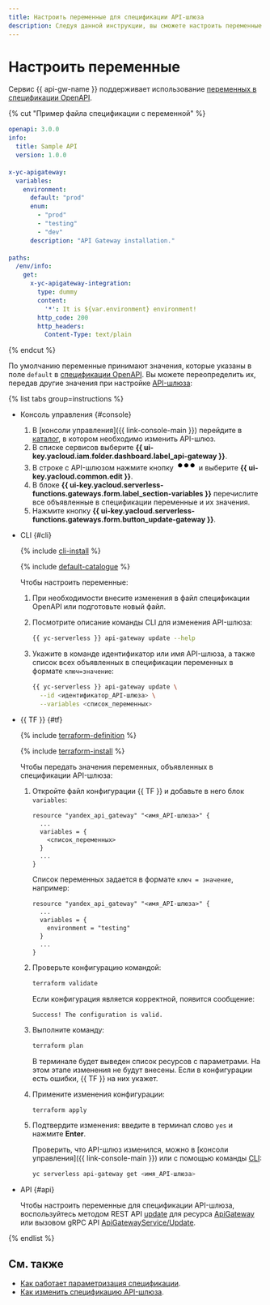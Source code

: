 ```yaml
---
title: Настроить переменные для спецификации API-шлюза
description: Следуя данной инструкции, вы сможете настроить переменные для спецификации API-шлюза.
---
```


# Настроить переменные

Сервис {{ api-gw-name }} поддерживает использование [переменных в спецификации OpenAPI](../concepts/extensions/parametrization.md).

{% cut "Пример файла спецификации с переменной" %}

```yaml
openapi: 3.0.0
info:
  title: Sample API
  version: 1.0.0

x-yc-apigateway:
  variables:
    environment:
      default: "prod"
      enum:
        - "prod"
        - "testing"
        - "dev"
      description: "API Gateway installation."

paths:
  /env/info:
    get:
      x-yc-apigateway-integration:
        type: dummy
        content:
          '*': It is ${var.environment} environment!
        http_code: 200
        http_headers:
          Content-Type: text/plain
```

{% endcut %}

По умолчанию переменные принимают значения, которые указаны в поле `default` в [спецификации OpenAPI](https://ru.wikipedia.org/wiki/OpenAPI_(спецификация)). Вы можете переопределить их, передав другие значения при настройке [API-шлюза](../concepts/index.md):

{% list tabs group=instructions %}

- Консоль управления {#console}

  1. В [консоли управления]({{ link-console-main }}) перейдите в [каталог](../../resource-manager/concepts/resources-hierarchy.md#folder), в котором необходимо изменить API-шлюз.
  1. В списке сервисов выберите **{{ ui-key.yacloud.iam.folder.dashboard.label_api-gateway }}**.
  1. В строке с API-шлюзом нажмите кнопку ![image](../../_assets/options.svg) и выберите **{{ ui-key.yacloud.common.edit }}**.
  1. В блоке **{{ ui-key.yacloud.serverless-functions.gateways.form.label_section-variables }}** перечислите все объявленные в спецификации переменные и их значения.
  1. Нажмите кнопку **{{ ui-key.yacloud.serverless-functions.gateways.form.button_update-gateway }}**.

- CLI {#cli}

  {% include [cli-install](../../_includes/cli-install.md) %}

  {% include [default-catalogue](../../_includes/default-catalogue.md) %}

  Чтобы настроить переменные:
  1. При необходимости внесите изменения в файл спецификации OpenAPI или подготовьте новый файл.
  1. Посмотрите описание команды CLI для изменения API-шлюза:

     ```bash
     {{ yc-serverless }} api-gateway update --help
     ```

  1. Укажите в команде идентификатор или имя API-шлюза, а также список всех объявленных в спецификации переменных в формате `ключ=значение`:

     ```bash
     {{ yc-serverless }} api-gateway update \
       --id <идентификатор_API-шлюза> \
       --variables <список_переменных>
     ```

- {{ TF }} {#tf}

  {% include [terraform-definition](../../_tutorials/_tutorials_includes/terraform-definition.md) %}

  {% include [terraform-install](../../_includes/terraform-install.md) %}

  Чтобы передать значения переменных, объявленных в спецификации API-шлюза:
  1. Откройте файл конфигурации {{ TF }} и добавьте в него блок `variables`:

     ```hcl
     resource "yandex_api_gateway" "<имя_API-шлюза>" {
       ...
       variables = {
         <список_переменных>
       }
       ...
     }
     ```

     Список переменных задается в формате `ключ = значение`, например:

     ```hcl
     resource "yandex_api_gateway" "<имя_API-шлюза>" {
       ...
       variables = {
         environment = "testing"
       }
       ...
     }
     ```

  1. Проверьте конфигурацию командой:

     ```bash
     terraform validate
     ```

     Если конфигурация является корректной, появится сообщение:

     ```text
     Success! The configuration is valid.
     ```

  1. Выполните команду:

     ```bash
     terraform plan
     ```

     В терминале будет выведен список ресурсов с параметрами. На этом этапе изменения не будут внесены. Если в конфигурации есть ошибки, {{ TF }} на них укажет.
  1. Примените изменения конфигурации:

     ```bash
     terraform apply
     ```

  1. Подтвердите изменения: введите в терминал слово `yes` и нажмите **Enter**.

     Проверить, что API-шлюз изменился, можно в [консоли управления]({{ link-console-main }}) или с помощью команды [CLI](../../cli/):

     ```bash
     yc serverless api-gateway get <имя_API-шлюза>
     ```

- API {#api}

  Чтобы настроить переменные для спецификации API-шлюза, воспользуйтесь методом REST API [update](../apigateway/api-ref/ApiGateway/update.md) для ресурса [ApiGateway](../apigateway/api-ref/ApiGateway/index.md) или вызовом gRPC API [ApiGatewayService/Update](../apigateway/api-ref/grpc/ApiGateway/update.md).

{% endlist %}

## См. также

* [Как работает параметризация спецификации](../concepts/extensions/parametrization.md).
* [Как изменить спецификацию API-шлюза](../operations/api-gw-update.md).